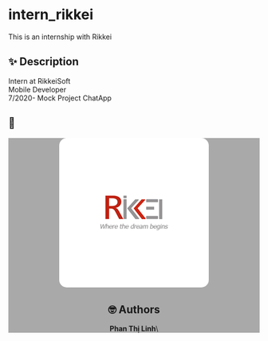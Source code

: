 # intern_rikkei
This is an internship with Rikkei

## ✨ Description
Intern at RikkeiSoft\
Mobile Developer\
7/2020- Mock Project ChatApp
## 📸 
<div style="background-color:rgb(169,169,169); text-align:center">
<img src="image/rikkeisoftlogo.png" width="300" style="border-radius: 15px">


## 🤓 Authors
**Phan Thị Linh**\
